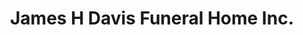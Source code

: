 ---
title: "James H Davis Funeral Home Inc."
url: /owensboro/james-h-davis-funeral-home-inc/
shop: Bestattungen
---